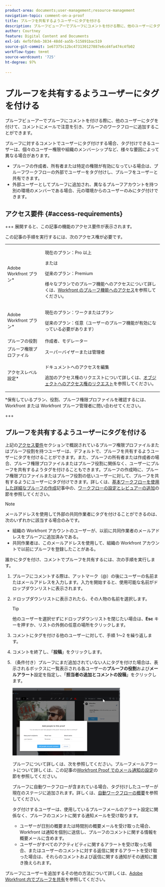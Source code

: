 ```yaml
---
product-area: documents;user-management;resource-management
navigation-topic: comment-on-a-proof
title: プルーフを共有するようユーザーにタグを付ける
description: プルーフビューアーでプルーフにコメントを付ける際に、他のユーザーにタグを付けて、コメントにメールで注意を引き、プルーフのワークフローに追加することができます。
author: Courtney
feature: Digital Content and Documents
exl-id: 4efbfdeb-3834-48dd-aa5b-515891bac519
source-git-commit: 1e67375c12bc473130127887e6cd4fa474c4fb02
workflow-type: tm+mt
source-wordcount: '725'
ht-degree: 97%

---
```


# プルーフを共有するようユーザーにタグを付ける

プルーフビューアーでプルーフにコメントを付ける際に、他のユーザーにタグを付けて、コメントにメールで注意を引き、プルーフのワークフローに追加することができます。

プルーフに対するコメントでユーザーにタグ付けする場合、タグ付けできるユーザーは、個々のユーザー権限や組織のメンバーシップなど、様々な要因によって異なる場合があります。

* プルーフの作成者、所有者または特定の権限が有効になっている場合は、プルーフワークフローの外部でユーザーをタグ付けし、プルーフをユーザーと共有できます。
* 外部ユーザーとしてプルーフに追加され、異なるプルーフアカウントを持つ別の環境のメンバーである場合、元の環境からのユーザーのみにタグ付けできます。<!--For more information, see [Proofing collaboration limitations with people outside of your organization](../../../../review-and-approve-work/proofing/tips-tricks-and-troubleshooting/collaboration-with-members-outside-of-your-organization.md)-->

## アクセス要件 {#access-requirements}

+++ 展開すると、この記事の機能のアクセス要件が表示されます。

この記事の手順を実行するには、次のアクセス権が必要です。

<table style="table-layout:auto"> 
 <col> 
 <col> 
 <tbody> 
  <tr> 
   <td role="rowheader">Adobe Workfront プラン*</td> 
   <td> <p>現在のプラン：Pro 以上</p> <p>または</p> <p>従来のプラン：Premium</p> <p>様々なプランでのプルーフ機能へのアクセスについて詳しくは、<a href="/help/quicksilver/administration-and-setup/manage-workfront/configure-proofing/access-to-proofing-functionality.md" class="MCXref xref">Workfront のプルーフ機能へのアクセス</a>を参照してください。</p> </td> 
  </tr> 
  <tr> 
   <td role="rowheader">Adobe Workfront プラン*</td> 
   <td> <p>現在のプラン：ワークまたはプラン</p> <p>従来のプラン：任意（ユーザーのプルーフ機能が有効になっている必要があります）</p> </td> 
  </tr> 
  <tr data-mc-conditions=""> 
   <td role="rowheader">プルーフの役割</td> 
   <td>作成者、モデレーター</td> 
  </tr> 
  <tr data-mc-conditions=""> 
   <td role="rowheader">プルーフ権限プロファイル </td> 
   <td>スーパーバイザーまたは管理者</td> 
  </tr> 
  <tr data-mc-conditions=""> 
   <td role="rowheader">アクセスレベル設定*</td> 
   <td> <p>ドキュメントへのアクセスを編集</p> <p>追加のアクセス権のリクエストについて詳しくは、<a href="../../../../workfront-basics/grant-and-request-access-to-objects/request-access.md" class="MCXref xref">オブジェクトへのアクセス権のリクエスト</a>を参照してください。</p> </td> 
  </tr> 
 </tbody> 
</table>

&#42;保有しているプラン、役割、プルーフ権限プロファイルを確認するには、Workfront または Workfront プルーフ管理者に問い合わせてください。

+++

## プルーフを共有するようユーザーにタグを付ける

上記の[アクセス要件](#access-requirements)セクションで概説されているプルーフ権限プロファイルまたはプルーフ役割を持つユーザーは、デフォルトで、プルーフを共有するようユーザーにタグを付けることができます。また、プルーフの所有者または作成者の場合、プルーフ権限プロファイルまたはプルーフ役割に関係なく、ユーザーにプルーフを共有するようタグを付けることもできます。プルーフの作成時に、プルーフ権限プロファイルまたはプルーフ役割の低いユーザーに対して、プルーフを共有するようにユーザーにタグ付けできます。詳しくは、[基本ワークフローを使用した詳細なプルーフの作成](../../../../review-and-approve-work/proofing/creating-proofs-within-workfront/configure-basic-proof-workflow.md)記事中の、[ワークフローの設定とレビュアーの追加](../../../../review-and-approve-work/proofing/creating-proofs-within-workfront/configure-basic-proof-workflow.md#configur)の節を参照してください。

>[!NOTE]
>
>メールアドレスを使用して外部の共同作業者にタグを付けることができるのは、次のいずれかに該当する場合のみです。
>* 組織の Workfront アカウントのユーザーが、以前に共同作業者のメールアドレスをプルーフに追加済みである。
>* 共同作業者は、このメールアドレスを使用して、組織の Workfront アカウントで以前にプルーフを登録したことがある。
>

誰かにタグを付け、コメントでプルーフを共有するには、次の手順を実行します。

1. プルーフにコメントする際は、アットマーク（@）の後にユーザーの名前またはメールアドレスを入力します。入力を開始すると、使用可能な名前がドロップダウンリストに表示されます。
1. ドロップダウンリストに表示されたら、その人物の名前を選択します。

   >[!TIP]
   >
   >他のユーザーを選択せずにドロップダウンリストを閉じたい場合は、**Esc** キーを押すか、リストの外側の任意の場所をクリックします。

1. コメントにタグを付ける他のユーザーに対して、手順 1～2 を繰り返します。
1. コメントを終了し、「**投稿**」をクリックします。
1. （条件付き）プルーフにまだ追加されていない人にタグを付けた場合は、表示されるボックスに一覧表示される各ユーザーの&#x200B;**プルーフの役割**&#x200B;および&#x200B;**メールアラート**&#x200B;設定を指定し、「**担当者の追加とコメントの投稿**」をクリックします。

   ![ プルーフにユーザーを追加 ](assets/add-people-to-proof-350x220.png)

   プルーフについて詳しくは、次を参照してください。プルーフメールアラートについて詳しくは、この記事の[Workfront Proof でのメール通知の設定](../../../../workfront-proof/wp-emailsntfctns/email-alerts/config-email-notification-settings-wp.md)の節を参照してください。

   プルーフに自動ワークフローが含まれている場合、タグ付けしたユーザーが現在のステージに追加されます。詳しくは、[自動ワークフローの概要](../../../../review-and-approve-work/proofing/proofing-overview/automated-workflow.md)を参照してください。

   タグ付けするユーザーは、使用しているプルーフメールのアラート設定に関係なく、プルーフのコメントに関する通知メールを受け取ります。

   * ユーザーが日別の概要または時間別の概要メールを受け取った場合、Workfront は通知を個別に送信し、プルーフのコメントに関する情報を概要メールに含めます。
   * ユーザーがすべてのアクティビティに関するアラートを受け取った場合、またはユーザーのコメントに対する返信に関するアラートを受け取った場合は、それらのコメントおよび返信に関する通知がその通知に置き換えられます。

プルーフにユーザーを追加するその他の方法について詳しくは、[Adobe Workfront 内でプルーフを共有](../../../../review-and-approve-work/proofing/managing-proofs-within-workfront/share-a-proof-in-workfront.md)を参照してください。
